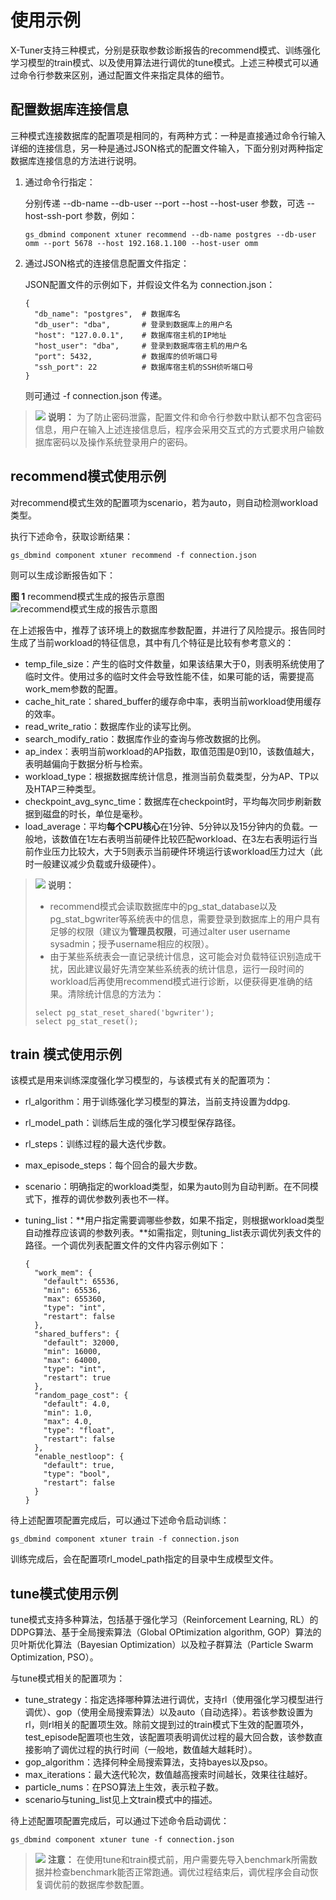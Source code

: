 # 使用示例<a name="ZH-CN_TOPIC_0303418332"></a>

X-Tuner支持三种模式，分别是获取参数诊断报告的recommend模式、训练强化学习模型的train模式、以及使用算法进行调优的tune模式。上述三种模式可以通过命令行参数来区别，通过配置文件来指定具体的细节。

## 配置数据库连接信息<a name="section1972314173514"></a>

三种模式连接数据库的配置项是相同的，有两种方式：一种是直接通过命令行输入详细的连接信息，另一种是通过JSON格式的配置文件输入，下面分别对两种指定数据库连接信息的方法进行说明。

1.  通过命令行指定：

    分别传递 --db-name --db-user --port --host --host-user 参数，可选 --host-ssh-port 参数，例如：

    ```
    gs_dbmind component xtuner recommend --db-name postgres --db-user omm --port 5678 --host 192.168.1.100 --host-user omm
    ```

2.  通过JSON格式的连接信息配置文件指定：

    JSON配置文件的示例如下，并假设文件名为 connection.json：

    ```
    {
      "db_name": "postgres",  # 数据库名
      "db_user": "dba",       # 登录到数据库上的用户名
      "host": "127.0.0.1",    # 数据库宿主机的IP地址
      "host_user": "dba",     # 登录到数据库宿主机的用户名
      "port": 5432,           # 数据库的侦听端口号
      "ssh_port": 22          # 数据库宿主机的SSH侦听端口号
    }
    ```

    则可通过 -f connection.json 传递。


>![](public_sys-resources/icon-note.gif) **说明：** 
>为了防止密码泄露，配置文件和命令行参数中默认都不包含密码信息，用户在输入上述连接信息后，程序会采用交互式的方式要求用户输数据库密码以及操作系统登录用户的密码。

## recommend模式使用示例<a name="section17370104016614"></a>

对recommend模式生效的配置项为scenario，若为auto，则自动检测workload类型。

执行下述命令，获取诊断结果：

```
gs_dbmind component xtuner recommend -f connection.json
```

则可以生成诊断报告如下：

**图 1**  recommend模式生成的报告示意图<a name="fig49748416171"></a>  
![](figures/recommend模式生成的报告示意图.png "recommend模式生成的报告示意图")

在上述报告中，推荐了该环境上的数据库参数配置，并进行了风险提示。报告同时生成了当前workload的特征信息，其中有几个特征是比较有参考意义的：

-   temp\_file\_size：产生的临时文件数量，如果该结果大于0，则表明系统使用了临时文件。使用过多的临时文件会导致性能不佳，如果可能的话，需要提高work\_mem参数的配置。
-   cache\_hit\_rate：shared\_buffer的缓存命中率，表明当前workload使用缓存的效率。
-   read\_write\_ratio：数据库作业的读写比例。
-   search\_modify\_ratio：数据库作业的查询与修改数据的比例。
-   ap\_index：表明当前workload的AP指数，取值范围是0到10，该数值越大，表明越偏向于数据分析与检索。
-   workload\_type：根据数据库统计信息，推测当前负载类型，分为AP、TP以及HTAP三种类型。
-   checkpoint\_avg\_sync\_time：数据库在checkpoint时，平均每次同步刷新数据到磁盘的时长，单位是毫秒。
-   load\_average：平均**每个CPU核心**在1分钟、5分钟以及15分钟内的负载。一般地，该数值在1左右表明当前硬件比较匹配workload、在3左右表明运行当前作业压力比较大，大于5则表示当前硬件环境运行该workload压力过大（此时一般建议减少负载或升级硬件）。

>![](public_sys-resources/icon-note.gif) **说明：** 
>-   recommend模式会读取数据库中的pg\_stat\_database以及pg\_stat\_bgwriter等系统表中的信息，需要登录到数据库上的用户具有足够的权限（建议为**管理员权限**，可通过alter user username sysadmin；授予username相应的权限）。
>-   由于某些系统表会一直记录统计信息，这可能会对负载特征识别造成干扰，因此建议最好先清空某些系统表的统计信息，运行一段时间的workload后再使用recommend模式进行诊断，以便获得更准确的结果。清除统计信息的方法为：
>    ```
>    select pg_stat_reset_shared('bgwriter');
>    select pg_stat_reset();
>    ```

## train 模式使用示例<a name="section15888321578"></a>

该模式是用来训练深度强化学习模型的，与该模式有关的配置项为：

-   rl\_algorithm：用于训练强化学习模型的算法，当前支持设置为ddpg.
-   rl\_model\_path：训练后生成的强化学习模型保存路径。
-   rl\_steps：训练过程的最大迭代步数。
-   max\_episode\_steps：每个回合的最大步数。
-   scenario：明确指定的workload类型，如果为auto则为自动判断。在不同模式下，推荐的调优参数列表也不一样。
-   tuning\_list：**用户指定需要调哪些参数，如果不指定，则根据workload类型自动推荐应该调的参数列表。**如需指定，则tuning\_list表示调优列表文件的路径。一个调优列表配置文件的文件内容示例如下：

    ```
    {
      "work_mem": {
        "default": 65536,
        "min": 65536,
        "max": 655360,
        "type": "int",
        "restart": false
      },
      "shared_buffers": {
        "default": 32000,
        "min": 16000,
        "max": 64000,
        "type": "int",
        "restart": true
      },
      "random_page_cost": {
        "default": 4.0,
        "min": 1.0,
        "max": 4.0,
        "type": "float",
        "restart": false
      },
      "enable_nestloop": {
        "default": true,
        "type": "bool",
        "restart": false
      }
    }
    ```


待上述配置项配置完成后，可以通过下述命令启动训练：

```
gs_dbmind component xtuner train -f connection.json
```

训练完成后，会在配置项rl\_model\_path指定的目录中生成模型文件。

## tune模式使用示例<a name="section1487391316816"></a>

tune模式支持多种算法，包括基于强化学习（Reinforcement Learning, RL）的DDPG算法、基于全局搜索算法（Global OPtimization algorithm, GOP）算法的贝叶斯优化算法（Bayesian Optimization）以及粒子群算法（Particle Swarm Optimization, PSO）。

与tune模式相关的配置项为：

-   tune\_strategy：指定选择哪种算法进行调优，支持rl（使用强化学习模型进行调优）、gop（使用全局搜索算法）以及auto（自动选择）。若该参数设置为rl，则rl相关的配置项生效。除前文提到过的train模式下生效的配置项外，test\_episode配置项也生效，该配置项表明调优过程的最大回合数，该参数直接影响了调优过程的执行时间（一般地，数值越大越耗时）。
-   gop\_algorithm：选择何种全局搜索算法，支持bayes以及pso。
-   max\_iterations：最大迭代轮次，数值越高搜索时间越长，效果往往越好。
-   particle\_nums：在PSO算法上生效，表示粒子数。
-   scenario与tuning\_list见上文train模式中的描述。

待上述配置项配置完成后，可以通过下述命令启动调优：

```
gs_dbmind component xtuner tune -f connection.json
```

>![](public_sys-resources/icon-caution.gif) **注意：** 
>在使用tune和train模式前，用户需要先导入benchmark所需数据并检查benchmark能否正常跑通。调优过程结束后，调优程序会自动恢复调优前的数据库参数配置。

